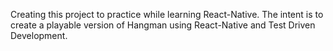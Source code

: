 Creating this project to practice while learning React-Native. The intent is to create a playable version of Hangman using React-Native and Test Driven Development.
